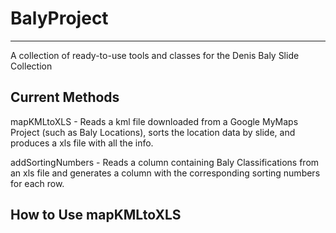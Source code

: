 # BalyProject
***
A collection of ready-to-use tools and classes for the Denis Baly Slide Collection

## Current Methods
mapKMLtoXLS - Reads a kml file downloaded from a Google MyMaps Project (such as Baly Locations), sorts the location data by slide, and produces a xls file with all the info.

addSortingNumbers - Reads a column containing Baly Classifications from an xls file and generates a column with the corresponding sorting numbers for each row.

## How to Use mapKMLtoXLS
